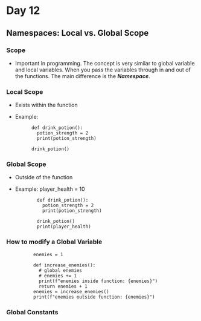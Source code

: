 # Day 12

## Namespaces: Local vs. Global Scope

### Scope

- Important in programming. The concept is very similar to global variable and local variables. When you pass the variables through in and out of the functions. The main difference is the ***Namespace***.

### Local Scope

- Exists within the function

- Example:

            def drink_potion():
              potion_strength = 2
              print(potion_strength)

            drink_potion()

### Global Scope

- Outside of the function

- Example:
              player_health = 10

              def drink_potion():
                potion_strength = 2
                print(potion_strength)

              drink_potion()
              print(player_health)

### How to modify a Global Variable

              enemies = 1

              def increase_enemies():
                # global enemies
                # enemies += 1
                print(f"enemies inside function: {enemies}")
                return enemies + 1
              enemies = increase_enemies()
              print(f"enemies outside function: {enemies}")

### Global Constants
